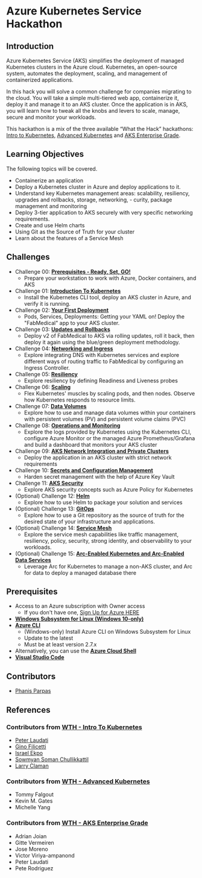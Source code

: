 # Azure Kubernetes Service Hackathon

## Introduction

Azure Kubernetes Service (AKS) simplifies the deployment of managed Kubernetes clusters in the Azure cloud. Kubernetes, an open-source system, automates the deployment, scaling, and management of containerized applications. 

In this hack you will solve a common challenge for companies migrating to the cloud. You will take a simple multi-tiered web app, containerize it, deploy it and manage it to an AKS cluster. Once the application is in AKS, you will learn how to tweak all the knobs and levers to scale, manage, secure and monitor your workloads.

This hackathon is a mix of the three available “What the Hack” hackathons: [Intro to Kubernetes](https://github.com/microsoft/WhatTheHack/tree/master/001-IntroToKubernetes), [Advanced Kubernetes](https://github.com/microsoft/WhatTheHack/tree/master/023-AdvancedKubernetes) and [AKS Enterprise Grade](https://github.com/microsoft/WhatTheHack/tree/master/039-AKSEnterpriseGrade). 


## Learning Objectives

The following topics will be covered.

-   Containerize an application
-   Deploy a Kubernetes cluster in Azure and deploy applications to it.
-   Understand key Kubernetes management areas: scalability, resiliency, upgrades and rollbacks, storage, networking, - curity, package management and monitoring
-   Deploy 3-tier application to AKS securely with very specific networking requirements.
-   Create and use Helm charts
-   Using Git as the Source of Truth for your cluster 
-   Learn about the features of a Service Mesh


## Challenges

- Challenge 00: **[Prerequisites - Ready, Set, GO!](Student/Challenge-00-prereqs.md)**
	 - Prepare your workstation to work with Azure, Docker containers, and AKS
- Challenge 01: **[Introduction To Kubernetes](Student/Challenge-01-cluster.md)**
	 - Install the Kubernetes CLI tool, deploy an AKS cluster in Azure, and verify it is running.
- Challenge 02: **[Your First Deployment](Student/Challenge-02-deploy.md)**
	 - Pods, Services, Deployments: Getting your YAML on! Deploy the "FabMedical" app to your AKS cluster.
- Challenge 03: **[Updates and Rollbacks](Student/Challenge-03-updates.md)**
	 - Deploy v2 of FabMedical to AKS via rolling updates, roll it back, then deploy it again using the blue/green deployment methodology.
- Challenge 04: **[Networking and Ingress](Student/Challenge-04-ingress.md)**
	 - Explore integrating DNS with Kubernetes services and explore different ways of routing traffic to FabMedical by configuring an Ingress Controller.
- Challenge 05: **[Resiliency](Student/Challenge-05-resiliency.md)**
	 - Explore resiliency by defining Readiness and Liveness probes
- Challenge 06: **[Scaling](Student/Challenge-06-scaling.md)**
	 - Flex Kubernetes' muscles by scaling pods, and then nodes. Observe how Kubernetes responds to resource limits.
- Challenge 07: **[Data Volumes](Student/Challenge-07-datavolumes.md)**
	 - Explore how to use and manage data volumes within your containers with persistent volumes (PV) and persistent volume claims (PVC)
- Challenge 08: **[Operations and Monitoring](Student/Challenge-08-monitoring.md)**
	 - Explore the logs provided by Kubernetes using the Kubernetes CLI, configure Azure Monitor or the managed Azure Prometheus/Grafana and build a dashboard that monitors your AKS cluster
- Challenge 09: **[AKS Network Integration and Private Clusters](Student/Challenge-09-privatecluster.md)**
	 - Deploy the application in an AKS cluster with strict network requirements
- Challenge 10: **[Secrets and Configuration Management](Student/Challenge-10-secrets.md)**
	 - Harden secret management with the help of Azure Key Vault
- Challenge 11: **[AKS Security](Student/Challenge-11-security.md)**
	 - Explore AKS security concepts such as Azure Policy for Kubernetes
- (Optional) Challenge 12: **[Helm](Student/Challenge-12-helm.md)**
	 - Explore how to use Helm to package your solution and services
- (Optional) Challenge 13: **[GitOps](Student/Challenge-13-gitops.md)**
	 - Explore how to use a Git repository as the source of truth for the desired state of your infrastructure and applications.
- (Optional) Challenge 14: **[Service Mesh](Student/Challenge-14-servicemesh.md)**
	 - Explore the service mesh capabilities like traffic management, resiliency, policy, security, strong identity, and observability to your workloads.
- (Optional) Challenge 15: **[Arc-Enabled Kubernetes and Arc-Enabled Data Services](Student/Challenge-15-arc-enabled-kubernetes.md)**
	 - Leverage Arc for Kubernetes to manage a non-AKS cluster, and Arc for data to deploy a managed database there

## Prerequisites

- Access to an Azure subscription with Owner access
   - If you don't have one, [Sign Up for Azure HERE](https://azure.microsoft.com/en-us/free/)
- [**Windows Subsystem for Linux (Windows 10-only)**](https://docs.microsoft.com/en-us/windows/wsl/install-win10)
- [**Azure CLI**](https://docs.microsoft.com/en-us/cli/azure/install-azure-cli)
   - (Windows-only) Install Azure CLI on Windows Subsystem for Linux
   - Update to the latest
   - Must be at least version 2.7.x
- Alternatively, you can use the [**Azure Cloud Shell**](https://shell.azure.com/)
- [**Visual Studio Code**](https://code.visualstudio.com/)

## Contributors
- [Phanis Parpas](https://github.com/fparpas)

## References

### Contributors from [WTH - Intro To Kubernetes](https://github.com/microsoft/WhatTheHack/tree/master/001-IntroToKubernetes)

- [Peter Laudati](https://github.com/fparpas)
- [Gino Filicetti](https://github.com/gfilicetti)
- [Israel Ekpo](https://github.com/izzymsft)
- [Sowmyan Soman Chullikkattil](https://github.com/sowsan)
- [Larry Claman](https://github.com/larryclaman)

### Contributors from [WTH - Advanced Kubernetes](https://github.com/microsoft/WhatTheHack/tree/master/023-AdvancedKubernetes)

- Tommy Falgout
- Kevin M. Gates
- Michelle Yang

### Contributors from [WTH - AKS Enterprise Grade](https://github.com/microsoft/WhatTheHack/tree/master/039-AKSEnterpriseGrade)

- Adrian Joian
- Gitte Vermeiren
- Jose Moreno
- Victor Viriya-ampanond
- Peter Laudati
- Pete Rodriguez
